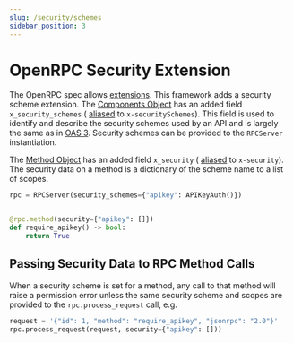 ```yaml
---
slug: /security/schemes
sidebar_position: 3
---
```


# OpenRPC Security Extension

The OpenRPC spec
allows [extensions](https://spec.open-rpc.org/#specification-extensions). This framework
adds a security scheme extension.
The [Components Object](https://spec.open-rpc.org/#components-object) has an added field
`x_security_schemes` (
[aliased](https://docs.pydantic.dev/latest/usage/fields/#field-aliases)
to `x-securitySchemes`). This field is used to identify and describe the security
schemes used by an API and is largely the same as in
[OAS 3](https://swagger.io/docs/specification/authentication/). Security schemes can be
provided to the `RPCServer` instantiation.

The [Method Object](https://spec.open-rpc.org/#method-object) has an added
field `x_security` (
[aliased](https://docs.pydantic.dev/latest/usage/fields/#field-aliases)
to `x-security`). The security data on a method is a dictionary of the scheme name to a
list of scopes.

```python
rpc = RPCServer(security_schemes={"apikey": APIKeyAuth()})


@rpc.method(security={"apikey": []})
def require_apikey() -> bool:
    return True
```

## Passing Security Data to RPC Method Calls

When a security scheme is set for a method, any call to that method will raise a
permission error unless the same security scheme and scopes are provided
to the `rpc.process_request` call, e.g.

```python
request = '{"id": 1, "method": "require_apikey", "jsonrpc": "2.0"}'
rpc.process_request(request, security={"apikey": []))
```
